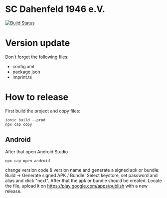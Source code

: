 # SC Dahenfeld 1946 e.V.
[![Build Status](https://travis-ci.org/tdittmann/angular-test.svg?branch=master)](https://travis-ci.org/tdittmann/angular-test)

# Version update

Don't forget the following files:
* config.xml
* package.json
* imprint.ts

# How to release

First build the project and copy files:
```
ionic build --prod
npx cap copy
```

## Android
After that open Android Studio
```
npx cap open android
```
change version code & version name and generate a signed apk or bundle: Build -> Generate signed APK / Bundle. Select keystore, set password and alias and click "next". After that the apk or bundle should be created. 
Locate the file, upload it on https://play.google.com/apps/publish with a new release. 
